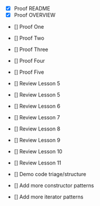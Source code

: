 - [x] Proof  README 
- [x] Proof OVERVIEW 
- [] Proof One 
- [] Proof Two 
- [] Proof Three
- [] Proof Four
- [] Proof Five 

- [] Review Lesson 5 
- [] Review Lesson 5 
- [] Review Lesson 6 
- [] Review Lesson 7 
- [] Review Lesson 8 
- [] Review Lesson 9 
- [] Review Lesson 10
- [] Review Lesson 11 
- [] Demo code triage/structure
- [] Add more constructor patterns 
- [] Add more iterator patterns 
